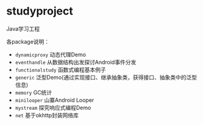 # studyproject
Java学习工程

各package说明：

- ``dynamicproxy`` 动态代理Demo
- ``eventhandle`` 从数据结构出发探讨Android事件分发
- ``functionalstudy`` 函数式编程基本例子
- ``generic`` 泛型Demo(通过实现接口、继承抽象类，获得接口、抽象类中的泛型信息)
- ``memory`` GC统计
- ``minilooper`` 山寨Android Looper
- ``mystream`` 探究响应式编程Demo
- ``net`` 基于okhttp封装网络库
